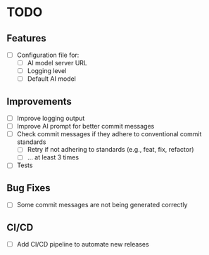 # TODO

## Features

- [ ] Configuration file for:
  - [ ] AI model server URL
  - [ ] Logging level
  - [ ] Default AI model

## Improvements

- [ ] Improve logging output
- [ ] Improve AI prompt for better commit messages
- [ ] Check commit messages if they adhere to conventional commit standards
  - [ ] Retry if not adhering to standards (e.g., feat, fix, refactor)
  - [ ] ... at least 3 times
- [ ] Tests

## Bug Fixes

- [ ] Some commit messages are not being generated correctly 

## CI/CD

- [ ] Add CI/CD pipeline to automate new releases 
